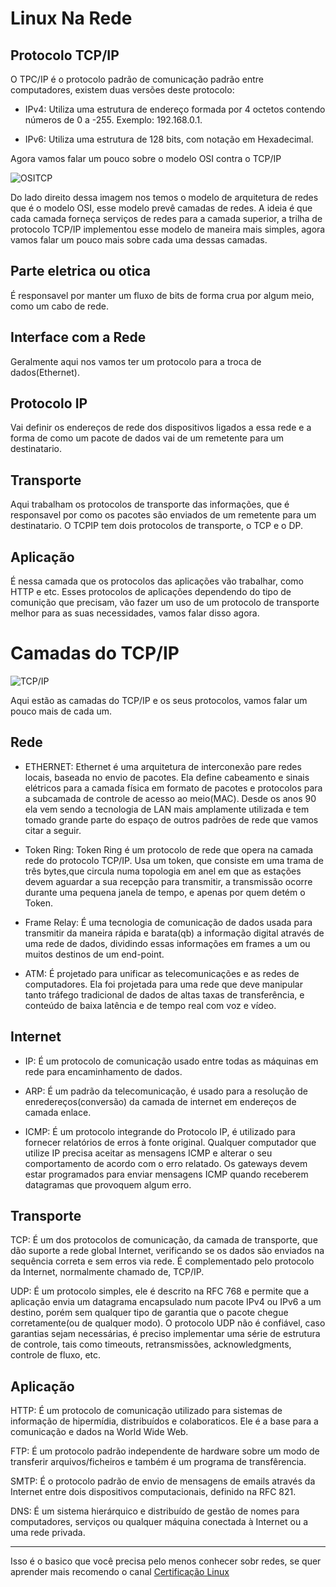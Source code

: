 # Linux Na Rede

## Protocolo TCP/IP

O TPC/IP é o protocolo padrão de comunicação padrão entre computadores, existem duas versões deste protocolo:

* IPv4: Utiliza uma estrutura de endereço formada por 4 octetos contendo números de 0 a -255. Exemplo: 192.168.0.1.

* IPv6: Utiliza uma estrutura de 128 bits, com notação em Hexadecimal.

Agora vamos falar um pouco sobre o modelo OSI contra o TCP/IP

![OSITCP](https://www.dltec.com.br/blog/wp-content/uploads/2019/02/osi-tcp-ip.png)

Do lado direito dessa imagem nos temos o modelo de arquitetura de redes que é o modelo OSI, esse modelo prevê camadas de redes. A ideia é que cada camada forneça serviços de redes para a camada superior, a trilha de protocolo TCP/IP implementou esse modelo de maneira mais simples, agora vamos falar um pouco mais sobre cada uma dessas camadas.

## Parte eletrica ou otica

É responsavel por manter um fluxo de bits de forma crua por algum meio, como um cabo de rede.

## Interface com a Rede

Geralmente aqui nos vamos ter um protocolo para a troca de dados(Ethernet). 

## Protocolo IP

Vai definir os endereços de rede dos dispositivos ligados a essa rede e a forma de como um pacote de dados vai de um remetente para um destinatario.

## Transporte

Aqui trabalham os protocolos de transporte das informações, que é responsavel por como os pacotes são enviados de um remetente para um destinatario. O TCPIP tem dois protocolos de transporte, o TCP e o DP. 

## Aplicação

É nessa camada que os protocolos das aplicações vão trabalhar, como HTTP e etc. Esses protocolos de aplicações dependendo do tipo de comunição que precisam, vão fazer um uso de um protocolo de transporte melhor para as suas necessidades, vamos falar disso agora.

# Camadas do TCP/IP

![TCP/IP](https://infotecnews.com.br/wp-content/uploads/2017/01/camada-tcpip-osi-1.jpg)

Aqui estão as camadas do TCP/IP e os seus protocolos, vamos falar um pouco mais de cada um.

## Rede

* ETHERNET: Ethernet é uma arquitetura de interconexão pare redes locais, baseada no envio de pacotes. Ela define cabeamento e sinais elétricos para a camada física em formato de pacotes e protocolos para a subcamada de controle de acesso ao meio(MAC). Desde os anos 90 ela vem sendo a tecnologia de LAN mais amplamente utilizada e tem tomado grande parte do espaço de outros padrões de rede que vamos citar a seguir.

* Token Ring: Token Ring é um protocolo de rede que opera na camada rede do protocolo TCP/IP. Usa um token, que consiste em uma trama de três bytes,que circula numa topologia em anel em que as estações devem aguardar a sua recepção para transmitir, a transmissão ocorre durante uma pequena janela de tempo, e apenas por quem detém o Token.

* Frame Relay: É uma tecnologia de comunicação de dados usada para transmitir da maneira rápida e barata(qb) a informação digital através de uma rede de dados, dividindo essas informações em frames a um ou muitos destinos de um end-point. 

* ATM: É projetado para unificar as telecomunicações e as redes de computadores. Ela foi projetada para uma rede que deve manipular tanto tráfego tradicional de dados de altas taxas de transferência, e conteúdo de baixa latência e de tempo real com voz e vídeo.

## Internet

* IP: É um protocolo de comunicação usado entre todas as máquinas em rede para encaminhamento de dados.

* ARP: É um padrão da telecomunicação, é usado para a resolução de enredereços(conversão) da camada de internet em endereços de camada enlace.

* ICMP: É um protocolo integrande do Protocolo IP, é utilizado para fornecer relatórios de erros à fonte original. Qualquer computador que utilize IP precisa aceitar as mensagens ICMP e alterar o seu comportamento de acordo com o erro relatado. Os gateways devem estar programados para enviar mensagens ICMP quando receberem datagramas que provoquem algum erro.

## Transporte 

TCP: É um dos protocolos de comunicação, da camada de transporte, que dão suporte a rede global Internet, verificando se os dados são enviados na sequência correta e sem erros via rede. É complementado pelo protocolo da Internet, normalmente chamado de, TCP/IP.

UDP: É um protocolo simples, ele é descrito na RFC 768 e permite que a aplicação envia um datagrama encapsulado num pacote IPv4 ou IPv6 a um destino, porém sem qualquer tipo de garantia que o pacote chegue corretamente(ou de qualquer modo). O protocolo UDP não é confiável, caso garantias sejam necessárias, é preciso implementar uma série de estrutura de controle, tais como timeouts, retransmissões, acknowledgments, controle de fluxo, etc.

## Aplicação

HTTP: É um protocolo de comunicação utilizado para sistemas de informação de hipermídia, distribuídos e colaboraticos. Ele é a base para a comunicação e dados na World Wide Web.

FTP: É um protocolo padrão independente de hardware sobre um modo de transferir arquivos/ficheiros e também é um programa de transfêrencia.

SMTP: É o protocolo padrão de envio de mensagens de emails através da Internet entre dois dispositivos computacionais, definido na RFC 821.

DNS: É um sistema hierárquico e distribuído de gestão de nomes para computadores, serviços ou qualquer máquina conectada à Internet ou a uma rede privada.

<hr />

Isso é o basico que você precisa pelo menos conhecer sobr redes, se quer aprender mais recomendo o canal [Certificação Linux](https://www.youtube.com/user/ueribeiro/videos111111111)